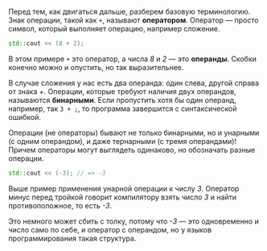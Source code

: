 Перед тем, как двигаться дальше, разберем базовую терминологию. Знак операции, такой как `+`, называют **оператором**. Оператор — просто символ, который выполняет операцию, например сложение.

```cpp
std::cout << (8 + 2);
```

В этом примере `+` это оператор, а числа *8* и *2* — это **операнды**. Скобки конечно можно и опустить, но так выразительнее.

В случае сложения у нас есть два операнда: один слева, другой справа от знака *+*. Операции, которые требуют наличия двух операндов, называются **бинарными**. Если пропустить хотя бы один операнд, например, так `3 + ;`, то программа завершится с синтаксической ошибкой.

Операции (не операторы) бывают не только бинарными, но и унарными (с одним операндом), и даже тернарными (с тремя операндами)! Причем операторы могут выглядеть одинаково, но обозначать разные операции.

```cpp
std::cout << (-3); // => -3
```

Выше пример применения унарной операции к числу *3*. Оператор минус перед тройкой говорит компилятору взять число *3* и найти противоположное, то есть *-3*.

Это немного может сбить с толку, потому что *-3* — это одновременно и число само по себе, и оператор с операндом, но у языков программирования такая структура.
